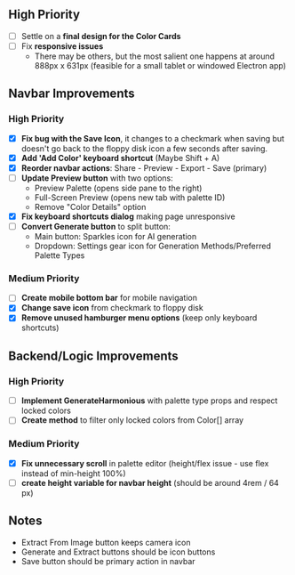 ## High Priority

- [ ] Settle on a **final design for the Color Cards**
- [ ] Fix **responsive issues**
  - There may be others, but the most salient one happens at around 888px x 631px (feasible for a small tablet or windowed Electron app)

## Navbar Improvements

### High Priority

- [x] **Fix bug with the Save Icon**, it changes to a checkmark when saving but doesn't go back to the floppy disk icon a few seconds after saving.
- [x] **Add 'Add Color' keyboard shortcut** (Maybe Shift + A)
- [x] **Reorder navbar actions**: Share - Preview - Export - Save (primary)
- [ ] **Update Preview button** with two options:
  - Preview Palette (opens side pane to the right)
  - Full-Screen Preview (opens new tab with palette ID)
  - Remove "Color Details" option
- [x] **Fix keyboard shortcuts dialog** making page unresponsive
- [ ] **Convert Generate button** to split button:
  - Main button: Sparkles icon for AI generation
  - Dropdown: Settings gear icon for Generation Methods/Preferred Palette Types

### Medium Priority

- [ ] **Create mobile bottom bar** for mobile navigation
- [x] **Change save icon** from checkmark to floppy disk
- [x] **Remove unused hamburger menu options** (keep only keyboard shortcuts)

## Backend/Logic Improvements

### High Priority

- [ ] **Implement GenerateHarmonious** with palette type props and respect locked colors
- [ ] **Create method** to filter only locked colors from Color[] array

### Medium Priority

- [x] **Fix unnecessary scroll** in palette editor (height/flex issue - use flex instead of min-height 100%)
- [ ] **create height variable for navbar height** (should be around 4rem / 64 px)

## Notes

- Extract From Image button keeps camera icon
- Generate and Extract buttons should be icon buttons
- Save button should be primary action in navbar
